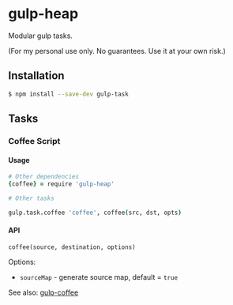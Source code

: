 # gulp-heap

Modular gulp tasks.

(For my personal use only. No guarantees. Use it at your own risk.)

## Installation

```bash
$ npm install --save-dev gulp-task
```

## Tasks

### Coffee Script

#### Usage
```coffee
# Other dependencies
{coffee} = require 'gulp-heap'

# Other tasks

gulp.task.coffee 'coffee', coffee(src, dst, opts)
```

#### API

`coffee(source, destination, options)`

Options:

* `sourceMap` - generate source map, default = `true`

See also: [gulp-coffee](https://github.com/wearefractal/gulp-coffee#options)

